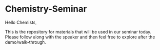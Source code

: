 # Chemistry-Seminar

Hello Chemists,

This is the repository for materials that will be used in our seminar today.
Please follow along with the speaker and then feel free to explore after the demo/walk-through.
